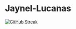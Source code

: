 # Jaynel-Lucanas

[![GitHub Streak](https://streak-stats.demolab.com?user=nel0029)](https://git.io/streak-stats)
